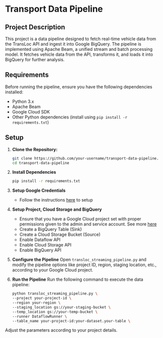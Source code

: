 # Transport Data Pipeline

## Project Description

This project is a data pipeline designed to fetch real-time vehicle data from the TransLoc API and ingest it into Google BigQuery. The pipeline is implemented using Apache Beam, a unified stream and batch processing model. It fetches vehicle data from the API, transforms it, and loads it into BigQuery for further analysis.

## Requirements

Before running the pipeline, ensure you have the following dependencies installed:

- Python 3.x
- Apache Beam
- Google Cloud SDK
- Other Python dependencies (install using `pip install -r requirements.txt`)

## Setup

1. **Clone the Repository:**
   ```bash
   git clone https://github.com/your-username/transport-data-pipeline.git
   cd transport-data-pipeline
   ```
2. **Install Dependencies**
   ```bash
   pip install -r requirements.txt

3. **Setup Google Credentials**
    - Follow the instructions [here](https://cloud.google.com/docs/authentication/getting-started) to setup

4. **Setup Project, Cloud Storage and BigQuery**
    - Ensure that you have a Google Cloud project set with proper permissions given to the admin and service account. See more [here](https://cloud.google.com/docs)
    - Create a BigQuery Table (Sink)
    - Create a Cloud Storage Bucket (Source)
    - Enable Dataflow API
    - Enable Cloud Storage API
    - Enable BigQuery API

5. **Configure the Pipeline**
    Open `transloc_streaming_pipeline.py` and modify the pipeline options like project ID, region, staging location, etc., according to your Google Cloud project.

6. **Run the Pipeline**
    Run the following command to execute the data pipeline:
    ```bash
    python transloc_streaming_pipeline.py \
    --project your-project-id \
    --region your-region \
    --staging_location gs://your-staging-bucket \
    --temp_location gs://your-temp-bucket \
    --runner DataflowRunner \
    --table_name your-project-id:your-dataset.your-table \

Adjust the parameters according to your project details.